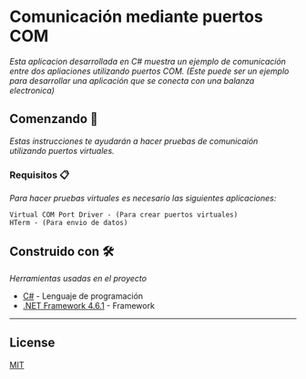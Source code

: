 # Comunicación mediante puertos COM

_Esta aplicacion desarrollada en C# muestra un ejemplo de comunicación entre dos apliaciones utilizando puertos COM. (Este puede ser un ejemplo para desarrollar una aplicación que se conecta con una balanza electronica)_

## Comenzando 🚀

_Estas instrucciones te ayudarán a hacer pruebas de comunicaión utilizando puertos virtuales._


### Requisitos 📋

_Para hacer pruebas virtuales es necesario las siguientes aplicaciones:_

```
Virtual COM Port Driver - (Para crear puertos virtuales)
HTerm - (Para envio de datos)
```


## Construido con 🛠️

_Herramientas usadas en el proyecto_

* [C#](https://docs.microsoft.com/es-es/dotnet/csharp/) - Lenguaje de programación
* [.NET Framework 4.6.1](https://docs.microsoft.com/es-es/dotnet/api/?view=netframework-4.6.1) - Framework

---

## License
[MIT](https://choosealicense.com/licenses/mit/)
